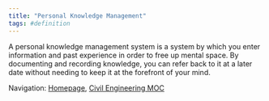 ```yaml
---
title: "Personal Knowledge Management"
tags: #definition
---
```

A personal knowledge management system is a system by which you enter information and past experience in order to free up mental space. By documenting and recording knowledge, you can refer back to it at a later date without needing to keep it at the forefront of your mind.













Navigation: [Homepage](_index), [Civil Engineering MOC](notes/Civil%20Engineering%20MOC.md)
